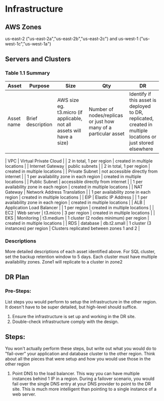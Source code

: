 # Infrastructure

## AWS Zones
us-east-2 ("us-east-2a","us-east-2b","us-east-2c") and us-west-1 ("us-west-1c","us-west-1a")

## Servers and Clusters

### Table 1.1 Summary
| Asset      | Purpose           | Size                                                                   | Qty                                                             | DR                                                                                                           |
|------------|-------------------|------------------------------------------------------------------------|-----------------------------------------------------------------|--------------------------------------------------------------------------------------------------------------|
| Asset name | Brief description | AWS size eg. t3.micro (if applicable, not all assets will have a size) | Number of nodes/replicas or just how many of a particular asset | Identify if this asset is deployed to DR, replicated, created in multiple locations or just stored elsewhere |

| VPC | Virtual Private Cloud |  | 2 in total, 1 per region | created in multiple locations |
| Internet Gateway | public subnets | | 2 in total, 1 per region | created in multiple locations |
| Private Subnet | not accessible directly from internet |  | 1 per availability zone in each region | created in multiple locations |
| Public Subnet | accessible directly from internet |  | 1 per availability zone in each region | created in multiple locations |
| NAT Gateway | Network Address Translation |  | 1 per availability zone in each region | created in multiple locations |
| EIP | Elastic IP Address |  | 1 per availability zone in each region | created in multiple locations |
| ALB | 	Application Load Balancer |  | 1 per region | created in multiple locations |
| EC2 | Web server | t3.micro | 3 per region | created in multiple locations |
| EKS | Monitoring | t3.medium | 1 cluster (2 nodes minimum) per region | created in multiple locations |
| RDS | database | db.t2.small	 | 1 cluster (3 instances) per region | Clusters replicated between zones 1 and 2 |

### Descriptions
More detailed descriptions of each asset identified above.
For SQL cluster, set the backup retention window to 5 days. Each cluster must have multiple availability zones. Zone1 will replicate to a cluster in zone2
## DR Plan
### Pre-Steps:
List steps you would perform to setup the infrastructure in the other region. It doesn't have to be super detailed, but high-level should suffice.
1. Ensure the infrastructure is set up and working in the DR site.
2. Double-check infrastructure comply with the design.

## Steps:
You won't actually perform these steps, but write out what you would do to "fail-over" your application and database cluster to the other region. Think about all the pieces that were setup and how you would use those in the other region
1. Point DNS to the load balancer. This way you can have multiple instances behind 1 IP in a region. During a failover scenario, you would fail over the single DNS entry at your DNS provider to point to the DR site. This is much more intelligent than pointing to a single instance of a web server.